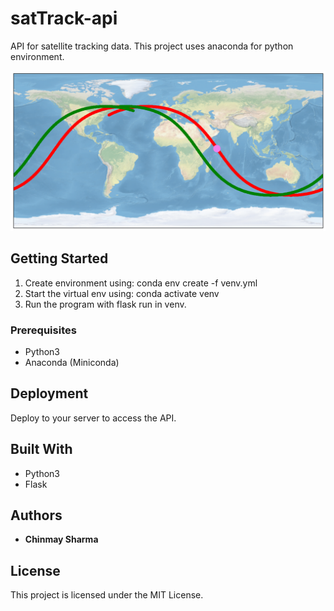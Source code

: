 # satTrack-api

API for satellite tracking data.
This project uses anaconda for python environment.

![iss](iss_img.png)

## Getting Started

1. Create environment using: conda env create -f venv.yml
2. Start the virtual env using: conda activate venv
4. Run the program with flask run in venv.

### Prerequisites

* Python3
* Anaconda (Miniconda)

## Deployment

Deploy to your server to access the API. 

## Built With

* Python3
* Flask

## Authors

* **Chinmay Sharma**

## License

This project is licensed under the MIT License.